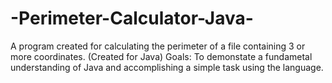 # -Perimeter-Calculator-Java-
A program created for calculating the perimeter of a file containing 3 or more coordinates. (Created for Java)
Goals: To demonstate a fundametal understanding of Java and accomplishing a simple task using the language.
